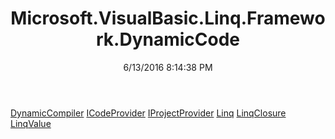 ﻿---
title: Microsoft.VisualBasic.Linq.Framework.DynamicCode
date: 6/13/2016 8:14:38 PM
---

[DynamicCompiler](T-Microsoft.VisualBasic.Linq.Framework.DynamicCode.DynamicCompiler.html)
[ICodeProvider](T-Microsoft.VisualBasic.Linq.Framework.DynamicCode.ICodeProvider.html)
[IProjectProvider](T-Microsoft.VisualBasic.Linq.Framework.DynamicCode.IProjectProvider.html)
[Linq](T-Microsoft.VisualBasic.Linq.Framework.DynamicCode.Linq.html)
[LinqClosure](T-Microsoft.VisualBasic.Linq.Framework.DynamicCode.LinqClosure.html)
[LinqValue](T-Microsoft.VisualBasic.Linq.Framework.DynamicCode.LinqValue.html)
